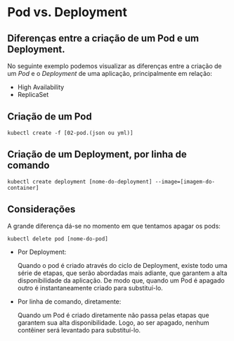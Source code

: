 #  Pod vs. Deployment
Diferenças entre a criação de um Pod e um Deployment.
---

No seguinte exemplo podemos visualizar as diferenças entre a criação de um *Pod* e o *Deployment* de uma aplicação, principalmente em relação:

- High Availability
- ReplicaSet

Criação de um **Pod**
---

```
kubectl create -f [02-pod.(json ou yml)]
```

Criação de um **Deployment**, por linha de comando
---

```
kubectl create deployment [nome-do-deployment] --image=[imagem-do-container]
```

## Considerações
A grande diferença dá-se no momento em que tentamos apagar os pods:

```
kubectl delete pod [nome-do-pod]
```
- Por Deployment:

    Quando o pod é criado através do ciclo de Deployment, existe todo uma série de etapas, que serão abordadas mais adiante, que garantem a alta disponibilidade da aplicação. De modo que, quando um Pod é apagado outro é instantaneamente criado para substituí-lo.

- Por linha de comando, diretamente:

    Quando um Pod é criado diretamente não passa pelas etapas que garantem sua alta disponibilidade. Logo, ao ser apagado, nenhum contêiner será levantado para substituí-lo.
